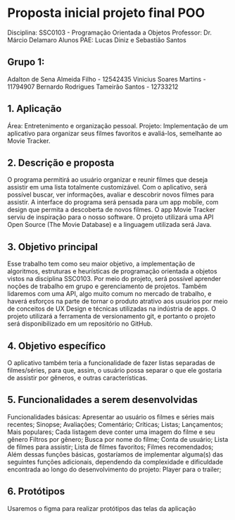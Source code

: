 # Proposta inicial projeto final POO

Disciplina: SSC0103 - Programação Orientada a Objetos 
Professor: Dr. Márcio Delamaro 
Alunos PAE: Lucas Diniz  e Sebastião Santos

## Grupo 1: 

Adalton de Sena Almeida Filho - 12542435 
Vinicius Soares Martins - 11794907
Bernardo Rodrigues Tameirão Santos - 12733212

## 1. Aplicação
Área: Entretenimento e organização pessoal.
Projeto: Implementação de um aplicativo para organizar seus filmes favoritos e avaliá-los, semelhante ao Movie Tracker.
## 2. Descrição e proposta
O programa permitirá ao usuário organizar e reunir filmes que deseja assistir em uma lista totalmente customizável. Com o aplicativo, será possível buscar, ver informações, avaliar e descobrir novos filmes para assistir.
A interface do programa será pensada para um app mobile, com design que permita a descoberta de novos filmes. O app Movie Tracker serviu de inspiração para o nosso software. O projeto utilizará uma API Open Source (The Movie Database) e a linguagem utilizada será Java.
## 3. Objetivo principal
Esse trabalho tem como seu maior objetivo, a implementação de algoritmos, estruturas e heurísticas de programação orientada a objetos vistos na disciplina SSC0103. Por meio do projeto, será possível aprender noções de trabalho em grupo e gerenciamento de projetos. Também lidaremos com uma API, algo muito comum no mercado de trabalho, e haverá esforços na parte de tornar o produto atrativo aos usuários por meio de conceitos de UX Design e técnicas utilizadas na indústria de apps.
O projeto utilizará a ferramenta de versionamento git, e portanto o projeto será disponibilizado em um repositório no GitHub.
## 4. Objetivo específico 
O aplicativo também teria a funcionalidade de fazer listas separadas de filmes/séries, para que, assim, o usuário possa separar o que ele gostaria de assistir por gêneros, e outras características. 

## 5. Funcionalidades a serem desenvolvidas
Funcionalidades básicas:
Apresentar ao usuário os filmes e séries mais recentes;
Sinopse;
Avaliações;
Comentário;
Críticas;
Listas;	
Lançamentos;
Mais populares;
Cada listagem deve conter uma imagem do filme e seu gênero
Filtros por gênero;
Busca por nome do filme;
Conta de usuário;
Lista de filmes para assistir;
Lista de filmes favoritos;
Filmes recomendados;
Além dessas funções básicas, gostaríamos de implementar alguma(s) das seguintes funções adicionais, dependendo da complexidade e dificuldade encontrada ao longo do desenvolvimento do projeto: 
Player para o trailer;
## 6. Protótipos
Usaremos o figma para realizar protótipos das telas da aplicação
 

